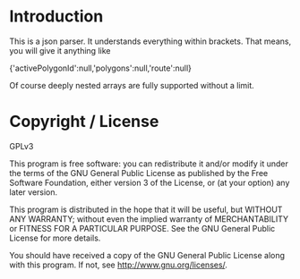 Introduction
============

This is a json parser. It understands everything within brackets. That means,
you will give it anything like

  {'activePolygonId':null,'polygons':null,'route':null}

Of course deeply nested arrays are fully supported without a limit.


Copyright / License
===================

GPLv3

This program is free software: you can redistribute it and/or modify
it under the terms of the GNU General Public License as published by
the Free Software Foundation, either version 3 of the License, or
(at your option) any later version.

This program is distributed in the hope that it will be useful,
but WITHOUT ANY WARRANTY; without even the implied warranty of
MERCHANTABILITY or FITNESS FOR A PARTICULAR PURPOSE.  See the
GNU General Public License for more details.

You should have received a copy of the GNU General Public License
along with this program.  If not, see <http://www.gnu.org/licenses/>.



